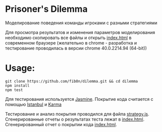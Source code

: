 Prisoner's Dilemma
========
Моделирование поведения команды игроками с разными стратегиями

Для просмотра результатов и изменения параметров моделирования необходимо скопировать все файлы и открыть [index.html](https://github.com/fib0n/dilemma/blob/master/index.html) в современном браузере (желательно в chrome - разработка и тестирование проводилась в версии chrome 40.0.2214.94 (64-bit))

Usage:
==
```
git clone https://github.com/fib0n/dilemma.git && cd dilemma
npm install
npm test
```

Для тестирования используется [Jasmine](http://jasmine.github.io/). Покрытие кода считается с помощью [Istanbul](https://github.com/gotwarlost/istanbul) и [Karma](https://github.com/karma-runner/karma)

Тестирование и анализ покрытия проводился для файла [strategy.js](https://github.com/fib0n/dilemma/blob/master/js/strategy.js). Сгенерированные отчеты о результатах теста лежат в [index.html](https://github.com/fib0n/dilemma/blob/master/js/test_results/PhantomJS%201.9.8%20(Mac%20OS%20X)/index.html). Сгенерированный отчет о покрытии кода [index.html](https://github.com/fib0n/dilemma/blob/master/js/coverage/PhantomJS%201.9.8%20(Mac%20OS%20X)/index.html).
